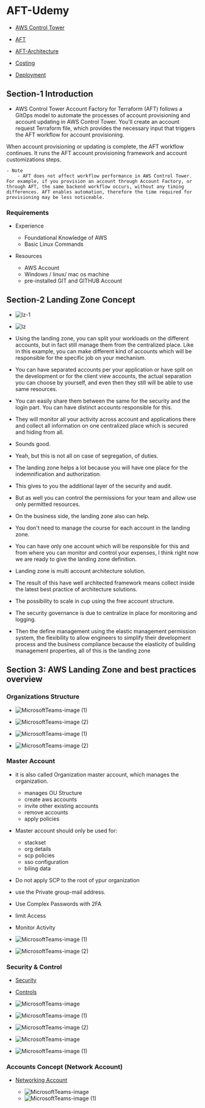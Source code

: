 # AFT-Udemy

- [AWS Control Tower](https://docs.aws.amazon.com/controltower/latest/userguide/what-is-control-tower.html)

- [AFT](https://docs.aws.amazon.com/controltower/latest/userguide/taf-account-provisioning.html)
- [AFT-Architecture](https://docs.aws.amazon.com/controltower/latest/userguide/aft-architecture.html)
- [Costing](https://docs.aws.amazon.com/controltower/latest/userguide/aft-pricing.html)
- [Deployment](https://docs.aws.amazon.com/controltower/latest/userguide/aft-getting-started.html)

## Section-1 Introduction

- AWS Control Tower Account Factory for Terraform (AFT) follows a GitOps model to automate the processes of account provisioning and account updating in AWS Control Tower. You'll create an account request Terraform file, which provides the necessary input that triggers the AFT workflow for account provisioning.

When account provisioning or updating is complete, the AFT workflow continues. It runs the AFT account provisioning framework and account customizations steps.

    - Note
        - AFT does not affect workflow performance in AWS Control Tower. For example, if you provision an account through Account Factory, or through AFT, the same backend workflow occurs, without any timing differences. AFT enables automation, therefore the time required for provisioning may be less noticeable.

### Requirements

- Experience

  - Foundational Knowledge of AWS
  - Basic Linux Commands

- Resources
  - AWS Account
  - Windows / linux/ mac os machine
  - pre-installed GIT and GITHUB Account

## Section-2 Landing Zone Concept

- ![lz-1](https://user-images.githubusercontent.com/57224583/221477458-22c73864-99f9-44e4-ace7-b526e1654a51.png)

- ![lz](https://user-images.githubusercontent.com/57224583/221477543-794ac104-dba7-4917-9981-02486586057e.png)

- Using the landing zone, you can split your workloads on the different accounts, but in fact still manage them from the centralized place. Like in this example, you can make different kind of accounts which will be responsible for the specific job on your mechanism.
- You can have separated accounts per your application or have split on the development or for the client view accounts, the actual separation you can choose by yourself, and even then they still will be able to use same resources.
- You can easily share them between the same for the security and the login part. You can have distinct accounts responsible for this.
- They will monitor all your activity across account and applications there and collect all information on one centralized place which is secured and hiding from all.
- Sounds good.

- Yeah, but this is not all on case of segregation, of duties.
- The landing zone helps a lot because you will have one place for the indemnification and authorization.
- This gives to you the additional layer of the security and audit.
- But as well you can control the permissions for your team and allow use only permitted resources.
- On the business side, the landing zone also can help.
- You don't need to manage the course for each account in the landing zone.
- You can have only one account which will be responsible for this and from where you can monitor and control your expenses, I think right now we are ready to give the landing zone definition.
- Landing zone is multi account architecture solution.
- The result of this have well architected framework means collect inside the latest best practice of architecture solutions.
- The possibility to scale in cup using the free account structure.
- The security governance is due to centralize in place for monitoring and logging.
- Then the define management using the elastic management permission system, the flexibility to allow engineers to simplify their development process and the business compliance because the elasticity of building management properties, all of this is the landing zone

## Section 3: AWS Landing Zone and best practices overview

### Organizations Structure

- ![MicrosoftTeams-image (1)](https://user-images.githubusercontent.com/57224583/221487359-10251216-30d5-48a0-beda-f78541d90903.png)

- ![MicrosoftTeams-image (2)](https://user-images.githubusercontent.com/57224583/221487537-035bdbbb-7e6b-4ed5-b704-61c872163f0e.png)

- ![MicrosoftTeams-image (1)](https://user-images.githubusercontent.com/57224583/221488417-d4bc6903-7d31-48ff-82f8-24d73aecbf9c.png)

- ![MicrosoftTeams-image (2)](https://user-images.githubusercontent.com/57224583/221488459-e9210322-21f6-440e-8d49-478ab34feec1.png)

### Master Account

- it is also called Organization master account, which manages the organization.

  - manages OU Structure
  - create aws accounts
  - invite other existing accounts
  - remove accounts
  - apply policies

- Master account should only be used for:

  - stackset
  - org details
  - scp policies
  - sso configuration
  - biling data

- Do not apply SCP to the root of ypur organization
- use the Private group-mail address.
- Use Complex Passwords with 2FA
- limit Access
- Monitor Activity
- ![MicrosoftTeams-image (1)](https://user-images.githubusercontent.com/57224583/221490617-dc4374e2-5665-406e-bb5c-939bb4734239.png)
- ![MicrosoftTeams-image (2)](https://user-images.githubusercontent.com/57224583/221490687-e7fb31a7-7a13-46c4-bce7-db14f6d1fca1.png)

### Security & Control

- [Security](https://docs.aws.amazon.com/controltower/latest/userguide/security.html)
- [Controls](https://docs.aws.amazon.com/controltower/latest/userguide/controls.html)

- ![MicrosoftTeams-image](https://user-images.githubusercontent.com/57224583/221501212-d6196c08-2cc3-49be-952e-1f084c2dad24.png)
- ![MicrosoftTeams-image (1)](https://user-images.githubusercontent.com/57224583/221501349-14e677c7-9211-4aee-a01e-9671333c4bd3.png)
- ![MicrosoftTeams-image (2)](https://user-images.githubusercontent.com/57224583/221501400-6a5b5122-4f0b-4fa7-95a9-8e40d573e3c4.png)
- ![MicrosoftTeams-image](https://user-images.githubusercontent.com/57224583/221501581-885c7191-92fd-48cd-bc4a-6cc2912b584e.png)
- ![MicrosoftTeams-image (1)](https://user-images.githubusercontent.com/57224583/221501638-1150f6da-71fc-4873-99a1-33d0cfba2fb7.png)

### Accounts Concept (Network Account)

- [Networking Account](https://docs.aws.amazon.com/managedservices/latest/userguide/networking-account.html)

  - ![MicrosoftTeams-image](https://user-images.githubusercontent.com/57224583/222044821-3c387efc-1c75-4378-82d2-673379188e2e.png)
  - ![MicrosoftTeams-image (1)](https://user-images.githubusercontent.com/57224583/222045329-52d9c4f7-308f-43ea-93f3-c6e613c1abe3.png)
